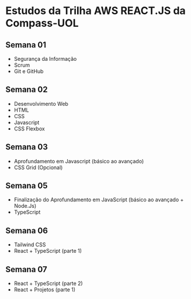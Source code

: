 # Estudos da Trilha AWS REACT.JS da Compass-UOL

## Semana 01
- Segurança da Informação
- Scrum
- Git e GitHub

## Semana 02
- Desenvolvimento Web
- HTML
- CSS
- Javascript
- CSS Flexbox

## Semana 03
- Aprofundamento em Javascript (básico ao avançado)
- CSS Grid (Opcional)

## Semana 05
- Finalização do Aprofundamento em JavaScript (básico ao avançado + Node.Js)
- TypeScript

## Semana 06
- Tailwind CSS
- React + TypeScript (parte 1)

## Semana 07
- React + TypeScript (parte 2)
- React + Projetos (parte 1)